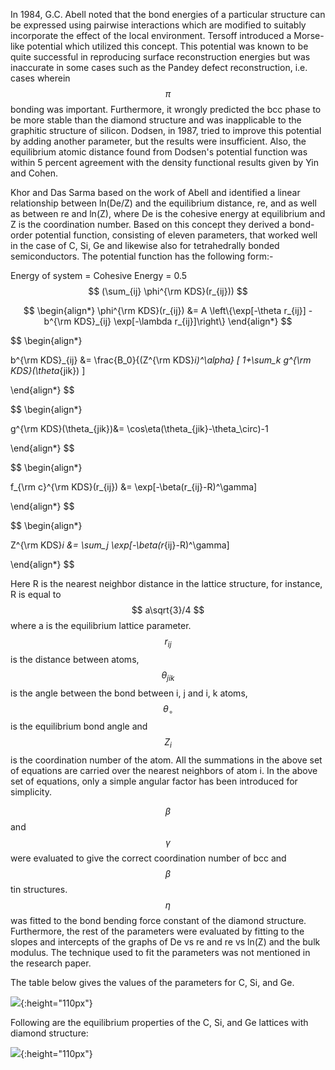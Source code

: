 In 1984, G.C. Abell noted that the bond energies of a particular structure can be expressed using pairwise interactions which are modified to suitably incorporate the effect of the local environment. Tersoff introduced a Morse-like potential which utilized this concept. This potential was known to be quite successful in reproducing surface reconstruction energies but was inaccurate in some cases such as the Pandey defect reconstruction, i.e. cases wherein $$\pi$$ bonding was important. Furthermore, it wrongly predicted the bcc phase to be more stable than the diamond structure and was inapplicable to the graphitic structure of silicon. Dodsen, in 1987, tried to improve this potential by adding another parameter, but the results were insufficient. Also, the equilibrium atomic distance found from Dodsen's potential function was within 5 percent agreement with the density functional results given by Yin and Cohen. 

Khor and Das Sarma based on the work of Abell and identified a linear relationship between ln(De/Z) and the equilibrium distance, re, and as well as between re and ln(Z), where De is the cohesive energy at equilibrium and Z is the coordination number. Based on this concept they derived a bond-order potential function, consisting of eleven parameters, that worked well in the case of C, Si, Ge and likewise also for tetrahedrally bonded semiconductors. The potential function has the following form:-

Energy of system = Cohesive Energy = 0.5 $$ (\sum_{ij} \phi^{\rm KDS}(r_{ij})) $$

$$
\begin{align*}
  \phi^{\rm KDS}(r_{ij}) &= A \left\{\exp[-\theta r_{ij}] - b^{\rm KDS}_{ij} \exp[-\lambda r_{ij}]\right\}
\end{align*}
$$

$$
\begin{align*}

b^{\rm KDS}_{ij} &= \frac{B_0}{(Z^{\rm KDS}_i)^\alpha}
[ 1+\sum_k g^{\rm KDS}(\theta_{jik}) ]

\end{align*}
$$

$$
\begin{align*}

g^{\rm KDS}(\theta_{jik})&= \cos\eta(\theta_{jik}-\theta_\circ)-1

\end{align*}
$$

$$
\begin{align*}

f_{\rm c}^{\rm KDS}(r_{ij}) &= \exp[-\beta(r_{ij}-R)^\gamma]

\end{align*}
$$

$$
\begin{align*}

Z^{\rm KDS}_i &= \sum_j \exp[-\beta(r_{ij}-R)^\gamma]

\end{align*}
$$

Here R is the nearest neighbor distance in the lattice structure, for instance, R is equal to $$ a\sqrt{3}/4 $$ where a is the equilibrium lattice parameter. $$r_{ij}$$ is the distance between atoms, $$\theta_{jik}$$ is the angle between the bond between i, j and i, k atoms, $$\theta_{\circ}$$ is the equilibrium bond angle and $$Z_i$$ is the coordination number of the atom. All the summations in the above set of equations are carried over the nearest neighbors of atom i. In the above set of equations, only a simple angular factor has been introduced for simplicity. 

$$\beta$$ and $$\gamma$$ were evaluated to give the correct coordination number of bcc and $$\beta$$ tin structures. $$\eta$$ was fitted to the bond bending force constant of the diamond structure. Furthermore, the rest of the parameters were evaluated by fitting to the slopes and intercepts of the graphs of De vs re and re vs ln(Z) and the bulk modulus. The technique used to fit the parameters was not mentioned in the research paper.

The table below gives the values of the parameters for C, Si, and Ge.

![](/wimage/MD_697985444380_000/Anshul/FTABLE.png){:height="110px"}

Following are the equilibrium properties of the C, Si, and Ge lattices with diamond structure:

![](/wimage/MD_697985444380_000/Anshul/STABLE.png){:height="110px"}

